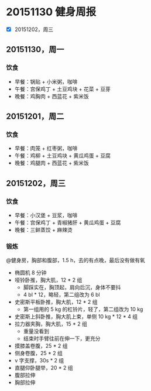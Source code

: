 # 20151130 健身周报

- [x] 20151202，周三  


## 20151130，周一

### 饮食

- 早餐：锅贴 + 小米粥，咖啡
- 午餐：宫保鸡丁 + 土豆鸡块 + 花菜 + 豆芽
- 晚餐：鸡胸肉 + 西蓝花 + 紫米饭

## 20151201，周二

### 饮食

- 早餐：肉笼 + 红枣粥，咖啡
- 午餐：鸡柳 + 土豆鸡块 + 黄瓜鸡蛋 + 豆腐
- 晚餐：鸡腿肉 + 西蓝花 + 紫米饭

## 20151202，周三

### 饮食

- 早餐：小汉堡 + 豆浆，咖啡
- 午餐：宫保鸡丁 + 青椒猪肝 + 黄瓜鸡蛋 + 豆腐
- 晚餐：三鲜蒸饺 + 麻辣烫

### 锻炼

@健身房，胸部和腹部，1.5 h，去的有点晚，最后没有做有氧

- 椭圆机 8 分钟
- 哑铃卧推，胸大肌，12 * 2 组
	+ 脚踩实在，胸顶起，肩向后沉，身体不要抖
	+ 4 bl * 12，略轻，第二组改为 6 bl
- 史密斯平板卧推，胸大肌，12 * 2 组
	+ 第一组用的 5 kg 的杠铃片，轻了，第二组改为 10 kg
- 史密斯上斜卧推，胸大肌上束，单侧 10 kg * 12 * 4 组
- 拉力器夹胸，胸大肌，15 * 2 组
	+ 重量没看到
	+ 结束时手臂往前在伸一下，更充分
- 摸膝盖卷腹，25 * 2 组
- 侧身卷腹，25 * 2 组
- v 字支撑，30s * 2 组
- 直腿仰卧腿举，20 * 2 组
- 腹部拉伸
- 胸部拉伸
